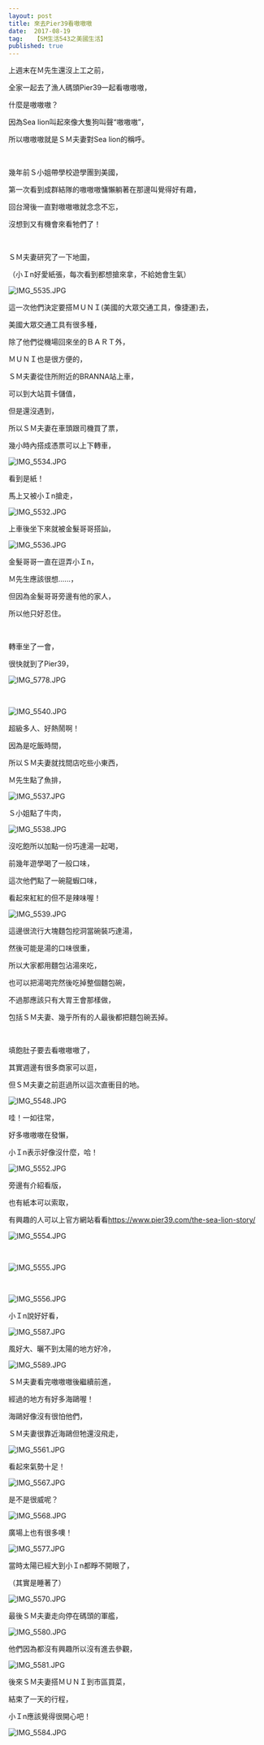 ```yaml
---
layout: post
title: 來去Pier39看嗷嗷嗷
date:  2017-08-19
tag:   【SM生活543之美國生活】
published: true 
---
```

<p>上週末在Ｍ先生還沒上工之前，</p>

<p>全家一起去了漁人碼頭Pier39一起看嗷嗷嗷，</p>

<p>什麼是嗷嗷嗷？</p>

<p>因為Sea lion叫起來像大隻狗叫聲“嗷嗷嗷”，</p>

<p>所以嗷嗷嗷就是ＳＭ夫妻對Sea lion的稱呼。</p>

<p>&nbsp;</p>

<p>幾年前Ｓ小姐帶學校遊學團到美國，</p>

<p>第一次看到成群結隊的嗷嗷嗷慵懶躺著在那邊叫覺得好有趣，</p>

<p>回台灣後一直對嗷嗷嗷就念念不忘，</p>

<p>沒想到又有機會來看牠們了！</p>

<p>&nbsp;</p>

<p>ＳＭ夫妻研究了一下地圖，</p>

<p>（小Ｉn好愛紙張，每次看到都想搶來拿，不給她會生氣）</p>

<p><img alt="IMG_5535.JPG" src="https://pic.pimg.tw/smlife543/1503048147-3077381769_n.jpg" title="IMG_5535.JPG"></p>

<p>這一次他們決定要搭ＭＵＮＩ(美國的大眾交通工具，像捷運)去，</p>

<p>美國大眾交通工具有很多種，</p>

<p>除了他們從機場回來坐的ＢＡＲＴ外，</p>

<p>ＭＵＮＩ也是很方便的，</p>

<p>ＳＭ夫妻從住所附近的BRANNA站上車，</p>

<p>可以到大站買卡儲值，</p>

<p>但是還沒遇到，</p>

<p>所以ＳＭ夫妻在車頭跟司機買了票，</p>

<p>幾小時內搭成憑票可以上下轉車，</p>

<p><img alt="IMG_5534.JPG" src="https://pic.pimg.tw/smlife543/1503048157-4020092760_n.jpg" title="IMG_5534.JPG"></p>

<p>看到是紙！</p>

<p>馬上又被小Ｉn搶走，</p>

<p><img alt="IMG_5532.JPG" src="https://pic.pimg.tw/smlife543/1503048170-2354961645_n.jpg" title="IMG_5532.JPG"></p>

<p>上車後坐下來就被金髮哥哥搭訕，</p>

<p><img alt="IMG_5536.JPG" src="https://pic.pimg.tw/smlife543/1503048194-3837275113_n.jpg" title="IMG_5536.JPG"></p>

<p>金髮哥哥一直在逗弄小Ｉn，</p>

<p>Ｍ先生應該很想......，</p>

<p>但因為金髮哥哥旁邊有他的家人，</p>

<p>所以他只好忍住。</p>

<p>&nbsp;</p>

<p>轉車坐了一會，</p>

<p>很快就到了Pier39，</p>

<p><img alt="IMG_5778.JPG" src="https://pic.pimg.tw/smlife543/1503208098-2489189022_n.jpg" title="IMG_5778.JPG"></p>

<p>&nbsp;</p>

<p><img alt="IMG_5540.JPG" src="https://pic.pimg.tw/smlife543/1503048257-1737809906_n.jpg" title="IMG_5540.JPG"></p>

<p>超級多人、好熱鬧啊！</p>

<p>因為是吃飯時間，</p>

<p>所以ＳＭ夫妻就找間店吃些小東西，</p>

<p>Ｍ先生點了魚排，</p>

<p><img alt="IMG_5537.JPG" src="https://pic.pimg.tw/smlife543/1503048217-55508733_n.jpg" title="IMG_5537.JPG"></p>

<p>Ｓ小姐點了牛肉，</p>

<p><img alt="IMG_5538.JPG" src="https://pic.pimg.tw/smlife543/1503048230-3325377167_n.jpg" title="IMG_5538.JPG"></p>

<p>沒吃飽所以加點一份巧達湯一起喝，</p>

<p>前幾年遊學喝了一般口味，</p>

<p>這次他們點了一碗龍蝦口味，</p>

<p>看起來紅紅的但不是辣味喔！</p>

<p><img alt="IMG_5539.JPG" src="https://pic.pimg.tw/smlife543/1503048241-292242171_n.jpg" title="IMG_5539.JPG"></p>

<p>這邊很流行大塊麵包挖洞當碗裝巧達湯，</p>

<p>然後可能是湯的口味很重，</p>

<p>所以大家都用麵包沾湯來吃，</p>

<p>也可以把湯喝完然後吃掉整個麵包碗，</p>

<p>不過那應該只有大胃王會那樣做，</p>

<p>包括ＳＭ夫妻、幾乎所有的人最後都把麵包碗丟掉。</p>

<p>&nbsp;</p>

<p>填飽肚子要去看嗷嗷嗷了，</p>

<p>其實週邊有很多商家可以逛，</p>

<p>但ＳＭ夫妻之前逛過所以這次直衝目的地。</p>

<p><img alt="IMG_5548.JPG" src="https://pic.pimg.tw/smlife543/1503048272-766284065_n.jpg" title="IMG_5548.JPG"></p>

<p>哇！一如往常，</p>

<p>好多嗷嗷嗷在發懶，</p>

<p>小Ｉn表示好像沒什麼，哈！</p>

<p><img alt="IMG_5552.JPG" src="https://pic.pimg.tw/smlife543/1503048286-3524354640_n.jpg" title="IMG_5552.JPG"></p>

<p>旁邊有介紹看版，</p>

<p>也有紙本可以索取，</p>

<p>有興趣的人可以上官方網站看看<a href="https://www.pier39.com/the-sea-lion-story/">https://www.pier39.com/the-sea-lion-story/</a></p>

<p><img alt="IMG_5554.JPG" src="https://pic.pimg.tw/smlife543/1503048315-3131504727_n.jpg" title="IMG_5554.JPG"></p>

<p>&nbsp;</p>

<p><img alt="IMG_5555.JPG" src="https://pic.pimg.tw/smlife543/1503048344-3537164699_n.jpg" title="IMG_5555.JPG"></p>

<p>&nbsp;</p>

<p><img alt="IMG_5556.JPG" src="https://pic.pimg.tw/smlife543/1503048358-3082231197_n.jpg" title="IMG_5556.JPG"></p>

<p>小Ｉn說好好看，</p>

<p><img alt="IMG_5587.JPG" src="https://pic.pimg.tw/smlife543/1503048489-3149576030_n.jpg" title="IMG_5587.JPG"></p>

<p>風好大、曬不到太陽的地方好冷，</p>

<p><img alt="IMG_5589.JPG" src="https://pic.pimg.tw/smlife543/1503048512-3122958075_n.jpg" title="IMG_5589.JPG"></p>

<p>ＳＭ夫妻看完嗷嗷嗷後繼續前進，</p>

<p>經過的地方有好多海鷗喔！</p>

<p>海鷗好像沒有很怕他們，</p>

<p>ＳＭ夫妻很靠近海鷗但牠還沒飛走，</p>

<p><img alt="IMG_5561.JPG" src="https://pic.pimg.tw/smlife543/1503048379-1047399006_n.jpg" title="IMG_5561.JPG"></p>

<p>看起來氣勢十足！</p>

<p><img alt="IMG_5567.JPG" src="https://pic.pimg.tw/smlife543/1503048400-2692436400_n.jpg" title="IMG_5567.JPG"></p>

<p>是不是很威呢？</p>

<p><img alt="IMG_5568.JPG" src="https://pic.pimg.tw/smlife543/1503048415-2547681785_n.jpg" title="IMG_5568.JPG"></p>

<p>廣場上也有很多噢！</p>

<p><img alt="IMG_5577.JPG" src="https://pic.pimg.tw/smlife543/1503048440-2665099952_n.jpg" title="IMG_5577.JPG"></p>

<p>當時太陽已經大到小Ｉn都睜不開眼了，</p>

<p>（其實是睡著了）</p>

<p><img alt="IMG_5570.JPG" src="https://pic.pimg.tw/smlife543/1503048428-2933258110_n.jpg" title="IMG_5570.JPG"></p>

<p>最後ＳＭ夫妻走向停在碼頭的軍艦，</p>

<p><img alt="IMG_5580.JPG" src="https://pic.pimg.tw/smlife543/1503048450-2188005286_n.jpg" title="IMG_5580.JPG"></p>

<p>他們因為都沒有興趣所以沒有進去參觀，</p>

<p><img alt="IMG_5581.JPG" src="https://pic.pimg.tw/smlife543/1503048462-567194164_n.jpg" title="IMG_5581.JPG"></p>

<p>後來ＳＭ夫妻搭ＭＵＮＩ到市區買菜，</p>

<p>結束了一天的行程，</p>

<p>小Ｉn應該覺得很開心吧！</p>

<p><img alt="IMG_5584.JPG" src="https://pic.pimg.tw/smlife543/1503048475-3413099312_n.jpg" title="IMG_5584.JPG"></p>

